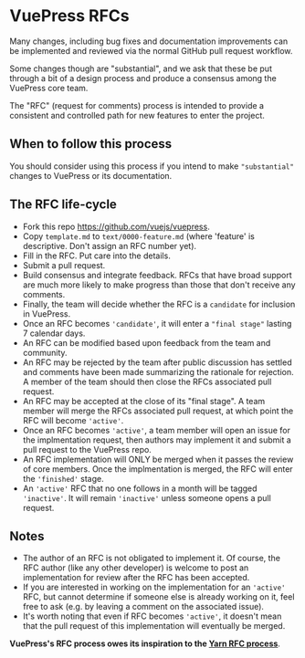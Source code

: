 # VuePress RFCs

Many changes, including bug fixes and documentation improvements can be implemented and reviewed via the normal GitHub pull request workflow.

Some changes though are "substantial", and we ask that these be put through a bit of a design process and produce a consensus among the VuePress core team.

The "RFC" (request for comments) process is intended to provide a consistent and controlled path for new features to enter the project.

## When to follow this process

You should consider using this process if you intend to make `"substantial"` changes to VuePress or its documentation.

## The RFC life-cycle

- Fork this repo https://github.com/vuejs/vuepress.
- Copy `template.md` to `text/0000-feature.md` (where 'feature' is descriptive. Don't assign an RFC number yet).
- Fill in the RFC. Put care into the details.
- Submit a pull request.
- Build consensus and integrate feedback. RFCs that have broad support are much more likely to make progress than those that don't receive any comments.
- Finally, the team will decide whether the RFC is a `candidate` for inclusion in VuePress.
- Once an RFC becomes `'candidate'`, it will enter a `"final stage"` lasting 7 calendar days.
- An RFC can be modified based upon feedback from the team and community.
- An RFC may be rejected by the team after public discussion has settled and comments have been made summarizing the rationale for rejection. A member of the team should then close the RFCs associated pull request.
- An RFC may be accepted at the close of its "final stage". A team member will merge the RFCs associated pull request, at which point the RFC will become `'active'`.
- Once an RFC becomes `'active'`, a team member will open an issue for the implmentation request, then authors may implement it and submit a pull request to the VuePress repo.
- An RFC implementation will ONLY be merged when it passes the review of core members. Once the implmentation is merged, the RFC will enter the `'finished'` stage.
- An `'active'` RFC that no one follows in a month will be tagged `'inactive'`. It will remain `'inactive'` unless someone opens a pull request.

## Notes

- The author of an RFC is not obligated to implement it. Of course, the RFC author (like any other developer) is welcome to post an implementation for review after the RFC has been accepted.
- If you are interested in working on the implementation for an `'active'` RFC, but cannot determine if someone else is already working on it, feel free to ask (e.g. by leaving a comment on the associated issue).
- It's worth noting that even if RFC becomes `'active'`, it doesn't mean that the pull request of this implementation will eventually be merged.

**VuePress's RFC process owes its inspiration to the [Yarn RFC process]**.

[Yarn RFC process]: https://github.com/yarnpkg/rfcs

